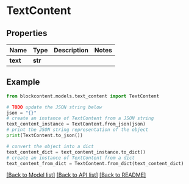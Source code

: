# TextContent


## Properties

Name | Type | Description | Notes
------------ | ------------- | ------------- | -------------
**text** | **str** |  | 

## Example

```python
from blockcontent.models.text_content import TextContent

# TODO update the JSON string below
json = "{}"
# create an instance of TextContent from a JSON string
text_content_instance = TextContent.from_json(json)
# print the JSON string representation of the object
print(TextContent.to_json())

# convert the object into a dict
text_content_dict = text_content_instance.to_dict()
# create an instance of TextContent from a dict
text_content_from_dict = TextContent.from_dict(text_content_dict)
```
[[Back to Model list]](../README.md#documentation-for-models) [[Back to API list]](../README.md#documentation-for-api-endpoints) [[Back to README]](../README.md)


